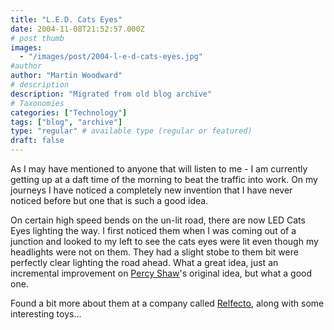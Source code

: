 ```yaml
---
title: "L.E.D. Cats Eyes"
date: 2004-11-08T21:52:57.000Z
# post thumb
images:
  - "/images/post/2004-l-e-d-cats-eyes.jpg"
#author
author: "Martin Woodward"
# description
description: "Migrated from old blog archive"
# Taxonomies
categories: ["Technology"]
tags: ["blog", "archive"]
type: "regular" # available type (regular or featured)
draft: false
---
```


As I may have mentioned to anyone that will listen to me - I am currently getting up at a daft time of the morning to beat the traffic into work.  On my journeys I have noticed a completely new invention that I have never noticed before but one that is such a good idea.  

On certain high speed bends on the un-lit road, there are now LED Cats Eyes lighting the way.  I first noticed them when I was coming out of a junction and looked to my left to see the cats eyes were lit even though my headlights were not on them.  They had a slight stobe to them bit were perfectly clear lighting the road ahead.  What a great idea, just an incremental improvement on [Percy Shaw](http://www.design-technology.info/inventors/page14.htm)'s original idea, but what a good one.  

Found a bit more about them at a company called [Relfecto](http://reflecto.co.uk/products_active.html), along with some interesting toys...